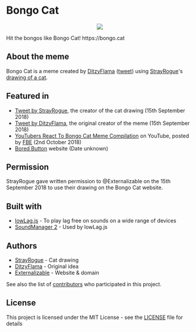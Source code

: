 # Bongo Cat  
<p align="center">
  <img src="https://bongo.cat/thumbnail.png">
</p>
Hit the bongos like Bongo Cat! https://bongo.cat  
  
## About the meme  
Bongo Cat is a meme created by [DitzyFlama](https://twitter.com/DitzyFlama) ([tweet](https://twitter.com/DitzyFlama/status/993487015499853824)) using [StrayRogue](https://twitter.com/StrayRogue)'s [drawing of a cat](https://twitter.com/StrayRogue/status/992994454058381312).  
  
## Featured in  
- [Tweet by StrayRogue](https://twitter.com/StrayRogue/status/1041115341290561536), the creator of the cat drawing (15th September 2018)  
- [Tweet by DitzyFlama](https://twitter.com/DitzyFlama/status/1041116096420470784), the original creator of the meme (15th September 2018)  
- [YouTubers React To Bongo Cat Meme Compilation](https://www.youtube.com/watch?v=9HuzuR48nd0) on YouTube, posted by [FBE](https://www.youtube.com/channel/UC0v-tlzsn0QZwJnkiaUSJVQ) (2nd October 2018)  
- [Bored Button](https://www.boredbutton.com/) website (Date unknown)  
  
## Permission  
StrayRogue gave written permission to @Externalizable on the 15th September 2018 to use their drawing on the Bongo Cat website.  
  
## Built with  
- [lowLag.js](https://lowlag.alienbill.com/) - To play lag free on sounds on a wide range of devices  
- [SoundManager 2](http://www.schillmania.com/projects/soundmanager2/) - Used by lowLag.js  
  
## Authors  
- [StrayRogue](https://twitter.com/StrayRogue) - Cat drawing  
- [DitzyFlama](https://twitter.com/DitzyFlama) - Original idea  
- [Externalizable](https://github.com/Externalizable) - Website & domain  
  
See also the list of [contributors](https://github.com/Externalizable/bongo.cat/contributors) who participated in this project.  
  
## License  
This project is licensed under the MIT License - see the [LICENSE](https://github.com/Externalizable/bongo.cat/blob/master/LICENSE) file for details

